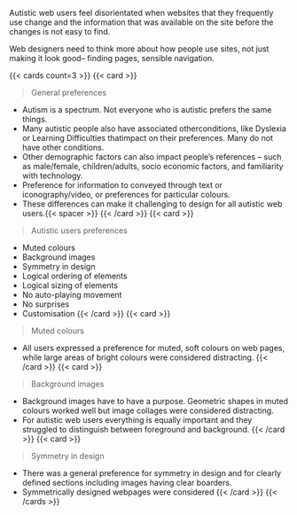Autistic web users feel disorientated when websites that they frequently use change and the information that was available on the site before the changes is not easy to find. 

Web designers need to think more about how people use sites, not just making it look good– finding pages, sensible navigation.

{{< cards count=3 >}}
{{< card >}}
>General preferences
* Autism is a spectrum. Not everyone who is autistic prefers the same things.
* Many autistic people also have associated otherconditions, like Dyslexia or Learning Difficulties thatimpact on their preferences. Many do not have other conditions.
* Other demographic factors can also impact people’s references – such as male/female, children/adults, socio economic factors, and familiarity with technology.
* Preference for information to conveyed through text or iconography/video, or preferences for particular colours.
* These differences can make it challenging to design for all autistic web users.{{< spacer >}}
{{< /card >}}
{{< card >}}
> Autistic users preferences
* Muted colours
* Background images
* Symmetry in design
* Logical ordering of elements
* Logical sizing of elements
* No auto-playing movement
* No surprises
* Customisation
{{< /card >}}
{{< card >}}
> Muted colours
* All users expressed a preference for muted, soft colours on web pages,
while large areas of bright colours were considered distracting.
{{< /card >}}
{{< card >}}
> Background images 
* Background images have to have a purpose. Geometric shapes in muted colours
worked well but image collages were considered distracting.
* For autistic web users everything is equally important and they struggled
to distinguish between foreground and background.
{{< /card >}}
{{< card >}}
> Symmetry in design
* There was a general preference for symmetry in design and for clearly defined sections
including images having clear boarders.
* Symmetrically designed webpages were considered {{< /card >}}
{{< /cards >}}